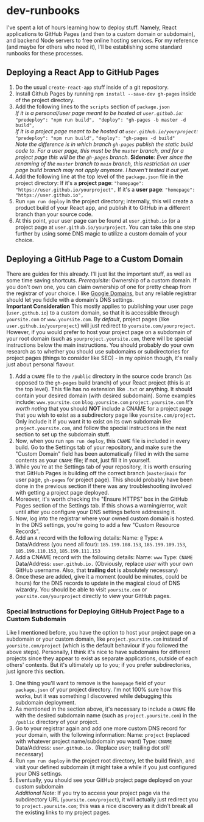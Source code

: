 
# dev-runbooks
I've spent a lot of hours learning how to deploy stuff. Namely, React applications to GitHub Pages (and then to a custom domain or subdomain), and backend Node servers to free online hosting services. For my reference (and maybe for others who need it), I'll be establishing some standard runbooks for these processes.

## Deploying a React App to GitHub Pages
1. Do the usual `create-react-app` stuff inside of a git repository.
2. Install Github Pages by running `npm install --save-dev gh-pages` inside of the project directory.
3. Add the following lines to the `scripts` section of `package.json`<br />
_If it is a personal/user page meant to be hosted at `user.github.io`:_
`"predeploy": "npm run build",`
` "deploy": "gh-pages -b master -d build",`<br />
_If it is a project page meant to be hosted at `user.github.io/yourproject`:_
`"predeploy": "npm run build",`
`"deploy": "gh-pages -d build"`<br />
_Note the difference is in which branch `gh-pages` publish the static build code to. For a user page, this must be the `master` branch, and for a project page this will be the `gh-pages` branch._
**Sidenote**: _Ever since the renaming of the `master` branch to `main` branch, this restriction on user page build branch may not apply anymore. I haven't tested it out yet._
4. Add the following line at the top level of the `package.json` file in the project directory:
If it's a **project page**: `"homepage": "https://user.github.io/yourproject",`
If it's a **user page**: `"homepage": "https://user.github.io",`
5. Run `npm run deploy` in the project directory; internally, this will create a product build of your React app, and publish it to GitHub in a different branch than your source code.
6. At this point, your user page can be found at `user.github.io` (or a project page at `user.github.io/yourproject`. You can take this one step further by using some DNS magic to utilize a custom domain of your choice.

## Deploying a GitHub Page to a Custom Domain
There are guides for this already. I'll just list the important stuff, as well as some time saving shortcuts.
*Prerequisite*: Ownership of a custom domain. If you don't own one, you can claim ownership of one for pretty cheap from the registrar of your choice. I like [Google Domains](https://domains.google.com/registrar/), but any reliable registrar should let you fiddle with a domain's DNS settings.<br/>
**Important Consideration**
This mostly applies to publishing your user page (`user.github.io`) to a custom domain, so that it is accessible through `yoursite.com` or `www.yoursite.com`. By *default*, project pages (like `user.github.io/yourproject`) will just redirect to `yoursite.com/yourproject`. However, if you would prefer to host your project page on a subdomain of your root domain (such as `yourproject.yoursite.com`, there will be special instructions below the main instructions. You should probably do your own research as to whether you should use subdomains or subdirectories for project pages (things to consider like SEO) - in my opinion though, it's really just about personal flavour.<br/>
1. Add a `CNAME` file to the `/public` directory in the source code branch (as opposed to the `gh-pages` build branch) of your React project (this is at the top level). This file has no extension like `.txt` or anything. It should contain your desired domain (with desired subdomain). Some examples include:
`www.yoursite.com`
`blog.yoursite.com`
`project.yoursite.com`
*It's worth noting* that you should **NOT** include a CNAME for a project page that you wish to exist as a subdirectory page like `yoursite.com/project`. Only include it if you want it to exist on its own subdomain like `project.yoursite.com`, and follow the special instructions in the next section to set up the subdomain stuff.
2. Now, when you run `npm run deploy`, this `CNAME` file is included in every build. Go to the Settings tab of your repository, and make sure the "Custom Domain" field has been automatically filled in with the same contents as your `CNAME` file; if not, just fill it in yourself.
3. While you're at the Settings tab of your repository, it is worth ensuring that GitHub Pages is building off the correct branch (`master`/`main` for user page, `gh-pages` for project page). This should probably have been done in the previous section if there was any troubleshooting involved with getting a project page deployed.
4. Moreover, it's worth checking the "Ensure HTTPS" box in the GitHub Pages section of the Settings tab. If this shows a warning/error, wait until after you configure your DNS settings before addressing it.
5. Now, log into the registrar where your owned custom domain is hosted. In the DNS settings, you're going to add a few "Custom Resource Records".
6. Add an `A` record with the following details:
Name: `@`
Type: `A`
Data/Address (you need all four): `185.199.108.153`, `185.199.109.153`, `185.199.110.153`, `185.199.111.153`
7. Add a CNAME record with the following details:
Name: `www`
Type: `CNAME`
Data/Address: `user.github.io.` (Obviously, replace *user* with your own GitHub username. Also, that **trailing dot** is absolutely necessary)
8. Once these are added, give it a moment (could be minutes, could be hours) for the DNS records to update in the magical cloud of DNS wizardry. You should be able to visit `yoursite.com` or `yoursite.com/yourproject` directly to view your GitHub pages.<br/>
### Special Instructions for Deploying GitHub Project Page to a Custom Subdomain
Like I mentioned before, you have the option to host your project page on a subdomain or your custom domain, like `project.yoursite.com` instead of `yoursite.com/project` (which is the default behaviour if you followed the above steps). Personally, I think it's nice to have subdomains for different projects since they appear to exist as separate applications, outside of each others' contexts. But it's ultimately up to you; if you prefer subdirectories, just ignore this section.
1. One thing you'll want to remove is the `homepage` field of your `package.json` of your project directory. I'm not 100% sure how this works, but it was something I discovered while debugging this subdomain deployment.
2. As mentioned in the section above, it's necessary to include a `CNAME` file with the desired subdomain name (such as `project.yoursite.com`) in the `/public` directory of your project.
3. Go to your registrar again and add one more custom DNS record for your domain, with the following information:
Name: `project` (replaced with whatever project name/subdomain you want)
Type: `CNAME`
Data/Address: `user.github.io.` (Replace *user*; trailing dot *still* necessary)
4. Run `npm run deploy` in the project root directory, let the build finish, and visit your defined subdomain (it might take a while if you just configured your DNS settings.
5. Eventually, you should see your GitHub project page deployed on your custom subdomain<br/>
*Additional Note*: If you try to access your project page via the subdirectory URL (`yoursite.com/project`), it will actually just redirect you to `project.yoursite.com`; this was a nice discovery as it didn't break all the existing links to my project pages.
